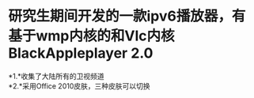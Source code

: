 
研究生期间开发的一款ipv6播放器，有基于wmp内核的和Vlc内核
BlackAppleplayer 2.0
=====================================================
*1.*收集了大陆所有的卫视频道<br>
*2.*采用Office 2010皮肤，三种皮肤可以切换 <br>

